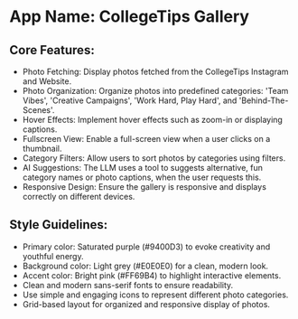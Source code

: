 # **App Name**: CollegeTips Gallery

## Core Features:

- Photo Fetching: Display photos fetched from the CollegeTips Instagram and Website.
- Photo Organization: Organize photos into predefined categories: 'Team Vibes', 'Creative Campaigns', 'Work Hard, Play Hard', and 'Behind-The-Scenes'.
- Hover Effects: Implement hover effects such as zoom-in or displaying captions.
- Fullscreen View: Enable a full-screen view when a user clicks on a thumbnail.
- Category Filters: Allow users to sort photos by categories using filters.
- AI Suggestions: The LLM uses a tool to suggests alternative, fun category names or photo captions, when the user requests this.
- Responsive Design: Ensure the gallery is responsive and displays correctly on different devices.

## Style Guidelines:

- Primary color: Saturated purple (#9400D3) to evoke creativity and youthful energy.
- Background color: Light grey (#E0E0E0) for a clean, modern look.
- Accent color: Bright pink (#FF69B4) to highlight interactive elements.
- Clean and modern sans-serif fonts to ensure readability.
- Use simple and engaging icons to represent different photo categories.
- Grid-based layout for organized and responsive display of photos.